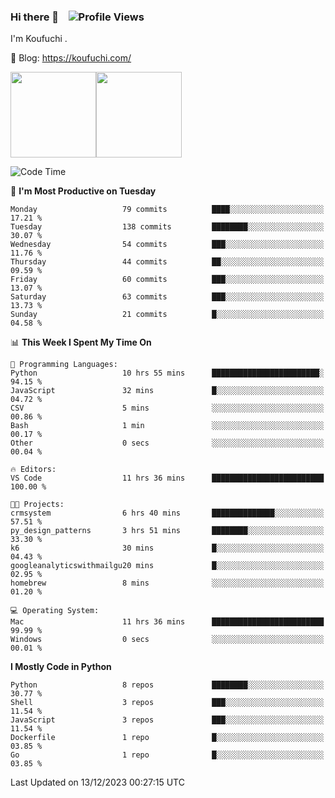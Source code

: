 ### Hi there 👋 &nbsp;&nbsp; ![Profile Views](http://img.shields.io/badge/Profile%20Views-1222-blue)

I'm Koufuchi . 

📔 Blog: <https://koufuchi.com/>

<img align="" height="137px" src="https://github-readme-stats-seven-nu-30.vercel.app/api?username=Koufuchi&hide=issues,contribs&show_icons=true&line_height=21&theme=radical&locale=en" /><img align="" height="137px" src="https://github-readme-stats-seven-nu-30.vercel.app/api/top-langs/?username=Koufuchi&layout=compact&hide=blade,html,css,pug,scss&theme=radical&locale=en" />

<!--START_SECTION:waka-->
![Code Time](http://img.shields.io/badge/Code%20Time-208%20hrs%2024%20mins-blue)

📅 **I'm Most Productive on Tuesday** 

```text
Monday                   79 commits          ████░░░░░░░░░░░░░░░░░░░░░   17.21 % 
Tuesday                  138 commits         ████████░░░░░░░░░░░░░░░░░   30.07 % 
Wednesday                54 commits          ███░░░░░░░░░░░░░░░░░░░░░░   11.76 % 
Thursday                 44 commits          ██░░░░░░░░░░░░░░░░░░░░░░░   09.59 % 
Friday                   60 commits          ███░░░░░░░░░░░░░░░░░░░░░░   13.07 % 
Saturday                 63 commits          ███░░░░░░░░░░░░░░░░░░░░░░   13.73 % 
Sunday                   21 commits          █░░░░░░░░░░░░░░░░░░░░░░░░   04.58 % 
```


📊 **This Week I Spent My Time On** 

```text
💬 Programming Languages: 
Python                   10 hrs 55 mins      ████████████████████████░   94.15 % 
JavaScript               32 mins             █░░░░░░░░░░░░░░░░░░░░░░░░   04.72 % 
CSV                      5 mins              ░░░░░░░░░░░░░░░░░░░░░░░░░   00.86 % 
Bash                     1 min               ░░░░░░░░░░░░░░░░░░░░░░░░░   00.17 % 
Other                    0 secs              ░░░░░░░░░░░░░░░░░░░░░░░░░   00.04 % 

🔥 Editors: 
VS Code                  11 hrs 36 mins      █████████████████████████   100.00 % 

🐱‍💻 Projects: 
crmsystem                6 hrs 40 mins       ██████████████░░░░░░░░░░░   57.51 % 
py_design_patterns       3 hrs 51 mins       ████████░░░░░░░░░░░░░░░░░   33.30 % 
k6                       30 mins             █░░░░░░░░░░░░░░░░░░░░░░░░   04.43 % 
googleanalyticswithmailgu20 mins             █░░░░░░░░░░░░░░░░░░░░░░░░   02.95 % 
homebrew                 8 mins              ░░░░░░░░░░░░░░░░░░░░░░░░░   01.20 % 

💻 Operating System: 
Mac                      11 hrs 36 mins      █████████████████████████   99.99 % 
Windows                  0 secs              ░░░░░░░░░░░░░░░░░░░░░░░░░   00.01 % 
```

**I Mostly Code in Python** 

```text
Python                   8 repos             ████████░░░░░░░░░░░░░░░░░   30.77 % 
Shell                    3 repos             ███░░░░░░░░░░░░░░░░░░░░░░   11.54 % 
JavaScript               3 repos             ███░░░░░░░░░░░░░░░░░░░░░░   11.54 % 
Dockerfile               1 repo              █░░░░░░░░░░░░░░░░░░░░░░░░   03.85 % 
Go                       1 repo              █░░░░░░░░░░░░░░░░░░░░░░░░   03.85 % 
```




 Last Updated on 13/12/2023 00:27:15 UTC
<!--END_SECTION:waka-->


